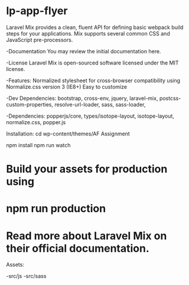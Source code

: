 # lp-app-flyer

Laravel Mix provides a clean, fluent API for defining basic webpack build steps for your applications. Mix supports several common CSS and JavaScript pre-processors.

-Documentation
You may review the initial documentation here.

-License
Laravel Mix is open-sourced software licensed under the MIT license.

-Features:
Normalized stylesheet for cross-browser compatibility using Normalize.css version 3 (IE8+)
Easy to customize

-Dev Dependencies:
bootstrap,
cross-env,
jquery,
laravel-mix,
postcss-custom-properties,
resolve-url-loader,
sass,
sass-loader,

-Dependencies:
popperjs/core,
types/isotope-layout,
isotope-layout,
normalize.css,
popper.js

Installation:
cd wp-content/themes/AF Assignment

npm install
npm run watch

# Build your assets for production using

# npm run production

# Read more about Laravel Mix on their official documentation.

Assets:

-src/js
-src/sass
